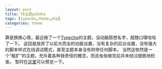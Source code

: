 ```yaml
---
layout: post
title: TE主题puhaha
tags: [typecho,theme,php]
categories: theme
---
```

算是换换心情，最近做了一个[Typecho][1]的主题，没动脑筋想名字，就随口噗哈哈了一下。
这回是放弃了以前大而全的功能设置，没有复杂的后台设置，没有强大的脚本样式在线调试模式，甚至主题本身没有附带任何脚本。
当然这依然是一个“粗犷”的主题，充斥着各种我奇怪的概念，而且匆匆做完后并未经过细致地检查。
暂时在[这里][2]可以预览一下。





[1]:http://typecho.org
[2]:http://shen3.cai1.name

